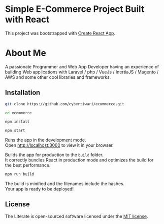 # Simple E-Commerce Project Built with React

This project was bootstrapped with [Create React App](https://github.com/facebook/create-react-app).

# About Me

A passionate Programmer and Web App Developer having an experience of building Web applications with Laravel / php / VueJs / InertiaJS / Magento / AWS and some other cool libraries and frameworks.

## Installation

```bash
git clone https://github.com/cybertiwari/ecommerce.git
```

```bash
cd ecommerce
```

```bash
npm install
```
```bash
npm start
```

Runs the app in the development mode.\
Open [http://localhost:3000](http://localhost:3000) to view it in your browser.


Builds the app for production to the `build` folder.\
It correctly bundles React in production mode and optimizes the build for the best performance.

 ```bash
 npm run build
 ```


The build is minified and the filenames include the hashes.\
Your app is ready to be deployed!



## License

The Literate is open-sourced software licensed under the [MIT license](https://github.com/cybertiwari/ecommerce/blob/master/LICENSE.md).